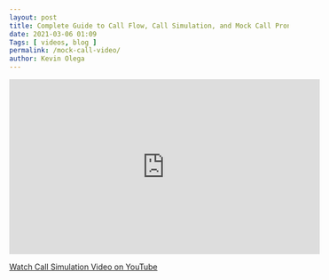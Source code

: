 ```yaml
--- 
layout: post 
title: Complete Guide to Call Flow, Call Simulation, and Mock Call Pronunication Practice
date: 2021-03-06 01:09
Tags: [ videos, blog ]
permalink: /mock-call-video/ 
author: Kevin Olega 
--- 
```



<iframe width="560" height="315" src="https://www.youtube.com/embed/_D3er4rmPlg" frameborder="0" allow="accelerometer; autoplay; clipboard-write; encrypted-media; gyroscope; picture-in-picture" allowfullscreen></iframe>


[Watch Call Simulation Video on YouTube](https://youtu.be/_D3er4rmPlg)